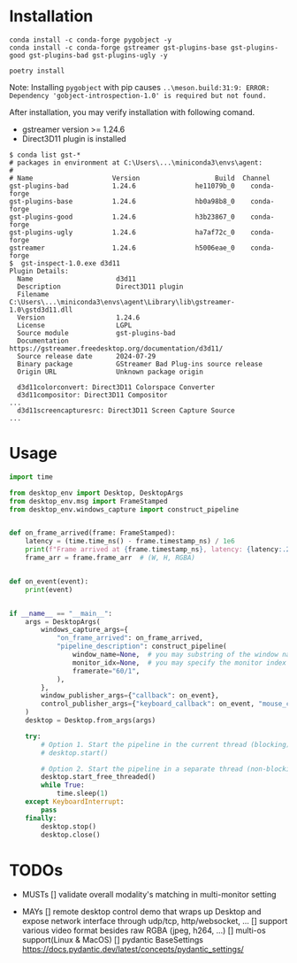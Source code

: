 
# Installation
```
conda install -c conda-forge pygobject -y
conda install -c conda-forge gstreamer gst-plugins-base gst-plugins-good gst-plugins-bad gst-plugins-ugly -y

poetry install
```

Note: Installing `pygobject` with pip causes `..\meson.build:31:9: ERROR: Dependency 'gobject-introspection-1.0' is required but not found.`

After installation, you may verify installation with following comand.
- gstreamer version >= 1.24.6
- Direct3D11 plugin is installed

```
$ conda list gst-*
# packages in environment at C:\Users\...\miniconda3\envs\agent:
#
# Name                    Version                   Build  Channel
gst-plugins-bad           1.24.6               he11079b_0    conda-forge
gst-plugins-base          1.24.6               hb0a98b8_0    conda-forge
gst-plugins-good          1.24.6               h3b23867_0    conda-forge
gst-plugins-ugly          1.24.6               ha7af72c_0    conda-forge
gstreamer                 1.24.6               h5006eae_0    conda-forge
$  gst-inspect-1.0.exe d3d11
Plugin Details:
  Name                     d3d11
  Description              Direct3D11 plugin
  Filename                 C:\Users\...\miniconda3\envs\agent\Library\lib\gstreamer-1.0\gstd3d11.dll
  Version                  1.24.6
  License                  LGPL
  Source module            gst-plugins-bad
  Documentation            https://gstreamer.freedesktop.org/documentation/d3d11/
  Source release date      2024-07-29
  Binary package           GStreamer Bad Plug-ins source release
  Origin URL               Unknown package origin

  d3d11colorconvert: Direct3D11 Colorspace Converter
  d3d11compositor: Direct3D11 Compositor
...
  d3d11screencapturesrc: Direct3D11 Screen Capture Source
...
```

# Usage

```py
import time

from desktop_env import Desktop, DesktopArgs
from desktop_env.msg import FrameStamped
from desktop_env.windows_capture import construct_pipeline


def on_frame_arrived(frame: FrameStamped):
    latency = (time.time_ns() - frame.timestamp_ns) / 1e6
    print(f"Frame arrived at {frame.timestamp_ns}, latency: {latency:.2f} ms")
    frame_arr = frame.frame_arr  # (W, H, RGBA)


def on_event(event):
    print(event)


if __name__ == "__main__":
    args = DesktopArgs(
        windows_capture_args={
            "on_frame_arrived": on_frame_arrived,
            "pipeline_description": construct_pipeline(
                window_name=None,  # you may substring of the window name
                monitor_idx=None,  # you may specify the monitor index
                framerate="60/1",
            ),
        },
        window_publisher_args={"callback": on_event},
        control_publisher_args={"keyboard_callback": on_event, "mouse_callback": on_event},
    )
    desktop = Desktop.from_args(args)

    try:
        # Option 1. Start the pipeline in the current thread (blocking)
        # desktop.start()

        # Option 2. Start the pipeline in a separate thread (non-blocking)
        desktop.start_free_threaded()
        while True:
            time.sleep(1)
    except KeyboardInterrupt:
        pass
    finally:
        desktop.stop()
        desktop.close()
```


# TODOs

- MUSTs
[] validate overall modality's matching in multi-monitor setting

- MAYs
[] remote desktop control demo that wraps up Desktop and expose network interface through udp/tcp, http/websocket, ...
[] support various video format besides raw RGBA (jpeg, h264, ...)
[] multi-os support(Linux & MacOS)
[] pydantic BaseSettings https://docs.pydantic.dev/latest/concepts/pydantic_settings/